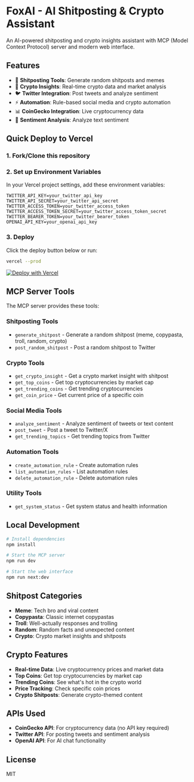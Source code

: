 # FoxAI - AI Shitposting & Crypto Assistant

An AI-powered shitposting and crypto insights assistant with MCP (Model Context Protocol) server and modern web interface.

## Features

- 🤖 **Shitposting Tools**: Generate random shitposts and memes
- 🚀 **Crypto Insights**: Real-time crypto data and market analysis
- 🐦 **Twitter Integration**: Post tweets and analyze sentiment
- ⚡ **Automation**: Rule-based social media and crypto automation
- 📊 **CoinGecko Integration**: Live cryptocurrency data
- 🎯 **Sentiment Analysis**: Analyze text sentiment

## Quick Deploy to Vercel

### 1. Fork/Clone this repository

### 2. Set up Environment Variables

In your Vercel project settings, add these environment variables:

```
TWITTER_API_KEY=your_twitter_api_key
TWITTER_API_SECRET=your_twitter_api_secret
TWITTER_ACCESS_TOKEN=your_twitter_access_token
TWITTER_ACCESS_TOKEN_SECRET=your_twitter_access_token_secret
TWITTER_BEARER_TOKEN=your_twitter_bearer_token
OPENAI_API_KEY=your_openai_api_key
```

### 3. Deploy

Click the deploy button below or run:

```bash
vercel --prod
```

[![Deploy with Vercel](https://vercel.com/button)](https://vercel.com/new/clone?repository-url=https://github.com/yourusername/foxai)

## MCP Server Tools

The MCP server provides these tools:

### Shitposting Tools
- `generate_shitpost` - Generate a random shitpost (meme, copypasta, troll, random, crypto)
- `post_random_shitpost` - Post a random shitpost to Twitter

### Crypto Tools
- `get_crypto_insight` - Get a crypto market insight with shitpost
- `get_top_coins` - Get top cryptocurrencies by market cap
- `get_trending_coins` - Get trending cryptocurrencies
- `get_coin_price` - Get current price of a specific coin

### Social Media Tools
- `analyze_sentiment` - Analyze sentiment of tweets or text content
- `post_tweet` - Post a tweet to Twitter/X
- `get_trending_topics` - Get trending topics from Twitter

### Automation Tools
- `create_automation_rule` - Create automation rules
- `list_automation_rules` - List automation rules
- `delete_automation_rule` - Delete automation rules

### Utility Tools
- `get_system_status` - Get system status and health information

## Local Development

```bash
# Install dependencies
npm install

# Start the MCP server
npm run dev

# Start the web interface
npm run next:dev
```

## Shitpost Categories

- **Meme**: Tech bro and viral content
- **Copypasta**: Classic internet copypastas
- **Troll**: Well-actually responses and trolling
- **Random**: Random facts and unexpected content
- **Crypto**: Crypto market insights and shitposts

## Crypto Features

- **Real-time Data**: Live cryptocurrency prices and market data
- **Top Coins**: Get top cryptocurrencies by market cap
- **Trending Coins**: See what's hot in the crypto world
- **Price Tracking**: Check specific coin prices
- **Crypto Shitposts**: Generate crypto-themed content

## APIs Used

- **CoinGecko API**: For cryptocurrency data (no API key required)
- **Twitter API**: For posting tweets and sentiment analysis
- **OpenAI API**: For AI chat functionality

## License

MIT 